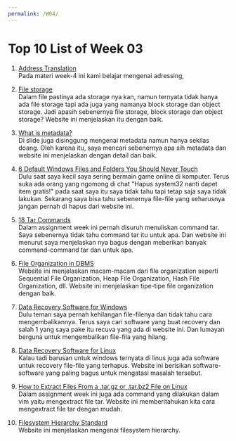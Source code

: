 ```yaml
---
permalink: /W04/
---
```


# Top 10 List of Week 03

1. [Address Translation](https://www.youtube.com/watch?v=ZjKS1IbiGDA)<br>
Pada materi week-4 ini kami belajar mengenai adressing, 

2. [File storage](https://www.ibm.com/cloud/learn/file-storage#toc-what-is-fi-HF3omDJJ)<br>
Dalam file pastinya ada storage nya kan, namun ternyata tidak hanya ada file storage tapi ada juga yang namanya block storage dan object storage. Jadi apasih sebenernya file storage, block storage dan object storage? Website ini menjelaskan itu dengan baik.

3. [What is metadata?](https://blog.storagecraft.com/metadata-great-privacy-debate/)<br>
Di slide juga disinggung mengenai metadata namun hanya sekilas doang. Oleh karena itu, saya mencari sebenernya apa sih metadata dan website ini menjelaskan dengan detail dan baik.

4. [6 Default Windows Files and Folders You Should Never Touch](https://www.makeuseof.com/tag/default-windows-files-folders/)<br>
Dulu saat saya kecil saya sering bermain game online di komputer. Terus suka ada orang yang ngomong di chat "Hapus system32 nanti dapet item gratis!" pada saat saya itu saya tidak tahu tapi tetap saja saya tidak lakukan. Sekarang saya bisa tahu sebenernya file-file yang seharusnya jangan pernah di hapus dari website ini.

5. [18 Tar Commands](https://www.tecmint.com/18-tar-command-examples-in-linux/)<br>
Dalam assignment week ini pernah disuruh menuliskan command tar. Saya sebenernya tidak tahu command tar itu untuk apa. Dan website ini menurut saya menjelaskan nya bagus dengan meberikan banyak command-command tar dan untuk apa.

6. [File Organization in DBMS](https://www.geeksforgeeks.org/file-organization-in-dbms-set-1/)<br>
Website ini menjelaskan macam-macam dari file organization seperti Sequential File Organization, Heap File Organization, Hash File Organization, dll. Website ini menjelaskan tipe-tipe file organization dengan baik.

7. [Data Recovery Software for Windows](https://www.techradar.com/best/best-data-recovery-software)<br>
Dulu teman saya pernah kehilangan file-filenya dan tidak tahu cara mengembalikannya. Terus saya cari software yang buat recovery dan salah 1 yang saya pake itu recuva yang ada di website ini. Dan lumayan berguna untuk mengembalikan file-fila yang hilang.

8. [Data Recovery Software for Linux](https://www.journaldev.com/36900/top-best-linux-data-recovery-tools)<br>
Kalau tadi barusan untuk windows ternyata di linus juga ada software untuk recovery file-file yang terhapus. Website ini berisikan software-software yang paling bagus untuk mengatasi masalah tersebut.

9. [How to Extract Files From a .tar.gz or .tar.bz2 File on Linux](https://www.howtogeek.com/409742/how-to-extract-files-from-a-.tar.gz-or-.tar.bz2-file-on-linux/)<br>
Dalam assignment week ini juga ada command yang dilakukan dalam vim yaitu mengextract file tar. Website ini memberitahukan kita cara mengextract file tar dengan mudah.

10. [Filesystem Hierarchy Standard](https://refspecs.linuxbase.org/FHS_3.0/fhs/index.html)<br>
Website ini menjelaskan mengenai filesystem hierarchy.
